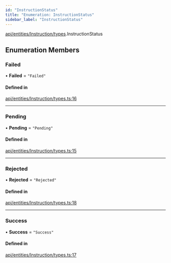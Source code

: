 ```yaml
---
id: "InstructionStatus"
title: "Enumeration: InstructionStatus"
sidebar_label: "InstructionStatus"
---
```


[api/entities/Instruction/types](../../../../../../modules/API/Entities/Instruction/Types/Types.md).InstructionStatus

## Enumeration Members

### Failed

• **Failed** = ``"Failed"``

#### Defined in

[api/entities/Instruction/types.ts:16](https://github.com/PolymeshAssociation/polymesh-sdk/blob/8a9158669/src/api/entities/Instruction/types.ts#L16)

___

### Pending

• **Pending** = ``"Pending"``

#### Defined in

[api/entities/Instruction/types.ts:15](https://github.com/PolymeshAssociation/polymesh-sdk/blob/8a9158669/src/api/entities/Instruction/types.ts#L15)

___

### Rejected

• **Rejected** = ``"Rejected"``

#### Defined in

[api/entities/Instruction/types.ts:18](https://github.com/PolymeshAssociation/polymesh-sdk/blob/8a9158669/src/api/entities/Instruction/types.ts#L18)

___

### Success

• **Success** = ``"Success"``

#### Defined in

[api/entities/Instruction/types.ts:17](https://github.com/PolymeshAssociation/polymesh-sdk/blob/8a9158669/src/api/entities/Instruction/types.ts#L17)
